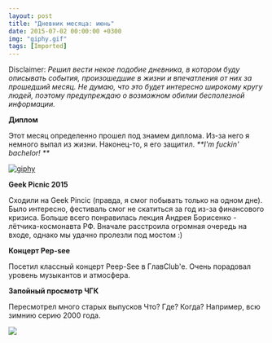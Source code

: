```yaml
---
layout: post
title: "Дневник месяца: июнь"
date: 2015-07-02 00:00:00 +0300
img: "giphy.gif"
tags: [Imported]
---
```


Disclaimer:
_Решил вести некое подобие дневника, в котором буду описывать события, произошедшие в жизни и впечатления от них за прошедший месяц. Не думаю, что это будет интересно широкому кругу людей, поэтому предупреждаю о возможном обилии бесполезной информации._

**Диплом**

Этот месяц определенно прошел под знамем диплома. Из-за него я немного выпал из жизни. Наконец-то, я его защитил. _**I'm fuckin' bachelor! **_

[![giphy](/blog/assetsgiphy.gif)](/blog/assetsgiphy.gif)

**Geek Picnic 2015**

Сходили на Geek Pincic (правда, я смог побывать только на одном дне). Было интересно, фестиваль смог не скатиться за год из-за финансового кризиса. Больше всего понравилась лекция Андрея Борисенко - лётчика-космонавта РФ. Вначале расстроила огромная очередь на входе, однако мы удачно пролезли под мостом :)

**Концерт Pep-see**

Посетил классный концерт Peep-See в ГлавClub'e. Очень порадовал уровень музыкантов и атмосфера.

**Запойный просмотр ЧГК**

Пересмотрел много старых выпусков Что? Где? Когда? Например, всю зимнию серию 2000 года.

![](/blog/assetsc-G9ejTWVyo.jpg)